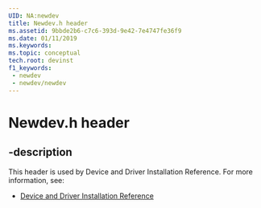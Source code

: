```yaml
---
UID: NA:newdev
title: Newdev.h header
ms.assetid: 9bbde2b6-c7c6-393d-9e42-7e4747fe36f9
ms.date: 01/11/2019
ms.keywords: 
ms.topic: conceptual
tech.root: devinst
f1_keywords:
 - newdev
 - newdev/newdev
---
```


# Newdev.h header


## -description

This header is used by Device and Driver Installation Reference. For more information, see:

- [Device and Driver Installation Reference](../_devinst/index.md)

